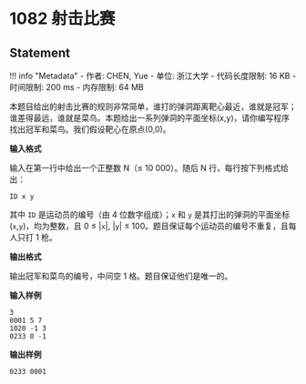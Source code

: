 
# 1082 射击比赛

## Statement

!!! info "Metadata"
    - 作者: CHEN, Yue
    - 单位: 浙江大学
    - 代码长度限制: 16 KB
    - 时间限制: 200 ms
    - 内存限制: 64 MB

本题目给出的射击比赛的规则非常简单，谁打的弹洞距离靶心最近，谁就是冠军；谁差得最远，谁就是菜鸟。本题给出一系列弹洞的平面坐标(x,y)，请你编写程序找出冠军和菜鸟。我们假设靶心在原点(0,0)。

**输入格式**

输入在第一行中给出一个正整数 N（$\le$ 10 000）。随后 N 行，每行按下列格式给出：

```
ID x y
```

其中 `ID` 是运动员的编号（由 4 位数字组成）；`x` 和 `y` 是其打出的弹洞的平面坐标(`x`,`y`)，均为整数，且 0 $\le$ |`x`|, |`y`| $\le$ 100。题目保证每个运动员的编号不重复，且每人只打 1 枪。

**输出格式**

输出冠军和菜鸟的编号，中间空 1 格。题目保证他们是唯一的。

**输入样例**
```plaintext
3
0001 5 7
1020 -1 3
0233 0 -1
```

**输出样例**
```plaintext
0233 0001
```

